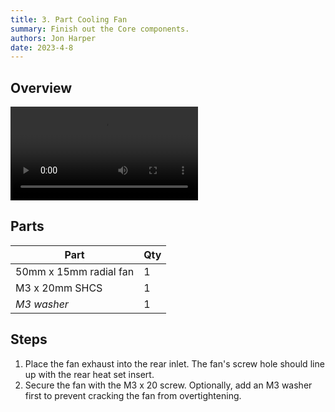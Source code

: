 ```yaml
---
title: 3. Part Cooling Fan
summary: Finish out the Core components.
authors: Jon Harper
date: 2023-4-8
---
```


## Overview

<video controls="">
  <source src="https://jon-harper.github.io/E34M1/assets/vid/rear.mp4" type="video/mp4">
</video>

## Parts

| Part | Qty |
|------|---|
| 50mm x 15mm radial fan | 1 |
| M3 x 20mm SHCS | 1 |
| *M3 washer* | 1 |

## Steps

1. Place the fan exhaust into the rear inlet. The fan's screw hole should line up with the rear heat set insert.
2. Secure the fan with the M3 x 20 screw. Optionally, add an M3 washer first to prevent cracking the fan from overtightening.